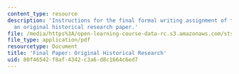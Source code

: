 ```yaml
---
content_type: resource
description: 'Instructions for the final formal writing assignment of the course:
  an original historical research paper.'
file: /media/https%3A/open-learning-course-data-rc.s3.amazonaws.com/sts-036-technology-and-nature-in-american-history-spring-2008/80f46542f8af4342c3a6d8c1664c6ed7_paper_final.pdf
file_type: application/pdf
resourcetype: Document
title: 'Final Paper: Original Historical Research'
uid: 80f46542-f8af-4342-c3a6-d8c1664c6ed7
---
```

